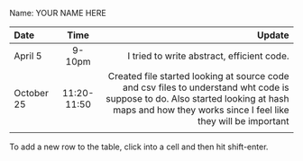 Name: YOUR NAME HERE

| Date       |    Time     |                                                                                                                                                                                           Update |
|:-----------|:-----------:|-------------------------------------------------------------------------------------------------------------------------------------------------------------------------------------------------:|
| April 5    |   9-10pm    |                                                                                                                                                       I tried to write abstract, efficient code. |
| October 25 | 11:20-11:50 | Created file started looking at source code and csv files to understand wht code is suppose to do. Also started looking at hash maps and how they works since I feel like they will be important |
|            |             |                                                                                                                                                                                                  |


To add a new row to the table, click into a cell and then hit shift-enter.